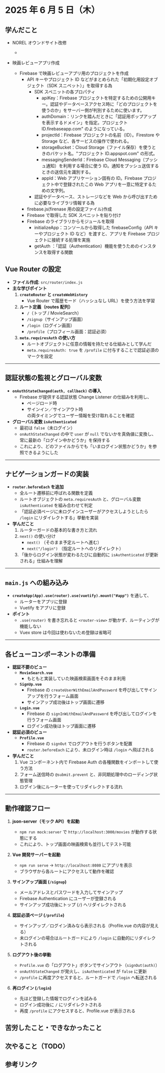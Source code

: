 # 2025 年 6 月 5 日（木）

## 学んだこと

- NOREL オウンドサイト改修

  -

- 映画レビューアプリ作成
  - Firebase で映画レビューアプリ用のプロジェクトを作成
    - API キーやプロジェクト ID などがまとめられた「初期化用設定オブジェクト（SDK スニペット）」を取得する為
      - SDK スペニットの各プロパティ
        - apiKey：Firebase プロジェクトを特定するための公開用キー。認証やデータベースアクセス時に「どのプロジェクトを使うのか」をサーバー側が判別するために使います。
        - authDomain：リンクを踏んだときに「認証用ポップアップを表示するドメイン」を指定。プロジェクト ID.firebaseapp.com" のようになっている。
        - projectId：Firebase プロジェクトの名前（ID）。Firestore や Storage など、各サービスの操作で使われる。
        - storageBucket：Cloud Storage（ファイル保存）を使うときのバケット名。"プロジェクト ID.appspot.com" の形式。
        - messagingSenderId：Firebase Cloud Messaging（プッシュ通知）を利用する場合に使う ID。通知をプッシュ送信するときの送信元を識別する。
        - appId：Web アプリケーション固有の ID。Firebase プロジェクト中で登録されたこの Web アプリを一意に特定するための文字列。
      - 認証やデータベース、ストレージなどを Web から呼び出すために必要なライブラリ情報する為
    - firebase.js(firenase 用の設定ファイル)作成
    - Firebase で取得した SDK スペニットを貼り付け
    - Firebase のライブラリからモジュールを取得
      - initializeApp：コンソールから取得した firebaseConfig（API キーやプロジェクト ID など）を渡すと、アプリを Firebase プロジェクトに接続する処理を実施
      - getAuth ：「認証（Authentication）機能を使うためのインスタンスを取得する関数

## Vue Router の設定

- **ファイル作成**: `src/router/index.js`
- **主な学びポイント**
  1. **`createRouter` と `createWebHistory`**
     - Vue Router で履歴モード（ハッシュなし URL）を使う方法を学習
  2. **ルート定義（routes 配列）**
     - `/`（トップ / MovieSearch）
     - `/signup`（サインアップ画面）
     - `/login`（ログイン画面）
     - `/profile`（プロフィール画面：認証必須）
  3. **`meta.requiresAuth` の使い方**
     - ルートオブジェクトに任意の情報を持たせる仕組みとして学んだ
     - `meta.requiresAuth: true` を `/profile` に付与することで認証必須のマークを設定

---

## 認証状態の監視とグローバル変数

- **`onAuthStateChanged(auth, callback)` の導入**
  - Firebase が提供する認証状態 Change Listener の仕組みを利用し、
    - ページロード時
    - サインイン／サインアウト時  
      の両タイミングでユーザー情報を受け取れることを確認
- **グローバル変数 `isAuthenticated`**
  - 最初は `false`（未ログイン）
  - `onAuthStateChanged` の中で `user` が `null` でないかを真偽値に変換し、常に最新の「ログイン中かどうか」を保持する
  - これにより、どのファイルからでも「いまログイン状態かどうか」を参照できるようにした

---

## ナビゲーションガードの実装

- **`router.beforeEach` を追加**
  - 全ルート遷移前に呼ばれる関数を定義
  - ルートオブジェクトの `meta.requiresAuth` と、グローバル変数 `isAuthenticated` を組み合わせて判定
  - 「認証必須ページに未ログインユーザーがアクセスしようとしたら `/login` にリダイレクトする」挙動を実装
- **学んだこと**
  1. ルーターガードの基本的な書き方と流れ
  2. `next()` の使い分け
     - `next()` （そのまま予定ルートへ進む）
     - `next("/login")` （指定ルートへのリダイレクト）
  3. 「後からログイン状態が変わるたびに自動的に `isAuthenticated` が更新される」仕組みを理解

---

## `main.js` への組み込み

- **`createApp(App).use(router).use(vuetify).mount("#app")`** を通して、
  - ルーターをアプリに登録
  - Vuetify をアプリに登録
- **ポイント**
  - `.use(router)` を書き忘れると `<router-view>` が動かず、ルーティングが機能しない
  - Vuex store は今回は使わないため登録は省略可

---

## 各ビューコンポーネントの準備

- **認証不要のビュー**
  - **`MovieSearch.vue`**
    - もともと実装していた映画検索画面をそのまま利用
  - **`SignUp.vue`**
    - Firebase の `createUserWithEmailAndPassword` を呼び出してサインアップを行うフォーム画面
    - サインアップ成功後はトップ画面に遷移
  - **`Login.vue`**
    - Firebase の `signInWithEmailAndPassword` を呼び出してログインを行うフォーム画面
    - ログイン成功後はトップ画面に遷移
- **認証必須のビュー**
  - **`Profile.vue`**
    - Firebase の `signOut` でログアウトを行うボタンを配置
    - `router.beforeEach` により、未ログイン時は `/login` へ飛ばされる
- **学んだこと**
  1. Vue コンポーネント内で Firebase Auth の各種関数をインポートして使う方法
  2. フォーム送信時の `@submit.prevent` と、非同期処理中のローディング状態管理
  3. ログイン後にルーターを使ってリダイレクトする流れ

---

## 動作確認フロー

1. **json-server（モック API）を起動**

   - `npm run mock:server` で `http://localhost:3000/movies` が動作する状態にする
   - これにより、トップ画面の映画検索も並行してテスト可能

2. **Vue 開発サーバーを起動**

   - `npm run serve` → `http://localhost:8080` にアプリを表示
   - ブラウザから各ルートにアクセスして動作を確認

3. **サインアップ画面 (`/signup`)**

   - メールアドレスとパスワードを入力してサインアップ
   - Firebase Authentication にユーザーが登録される
   - サインアップ成功後にトップ (`/`) へリダイレクトされる

4. **認証必須ページ (`/profile`)**

   - サインアップ／ログイン済みなら表示される（Profile.vue の内容が見える）
   - 未ログインの場合はルートガードにより `/login` に自動的にリダイレクトされる

5. **ログアウト後の挙動**

   - `Profile.vue` の「ログアウト」ボタンでサインアウト（`signOut(auth)`）
   - `onAuthStateChanged` が発火し、`isAuthenticated` が `false` に更新
   - `/profile` に再度アクセスすると、ルートガードで `/login` へ転送される

6. **再ログイン (`/login`)**
   - 先ほど登録した情報でログインを試みる
   - ログイン成功後に `/` にリダイレクトされる
   - 再度 `/profile` にアクセスすると、Profile.vue が表示される

## 苦労したこと・できなかったこと

## 次やること（TODO）

## 参考リンク
